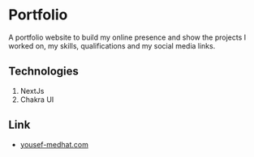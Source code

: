 # Portfolio

A portfolio website to build my online presence and show the projects I worked on, my skills, qualifications and my social media links.

## Technologies

1. NextJs
2. Chakra UI

## Link

- [yousef-medhat.com](yousef-medhat.com)

